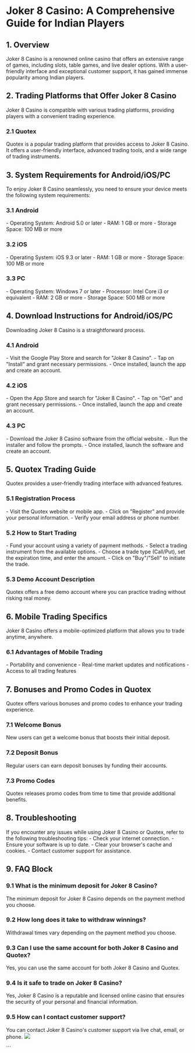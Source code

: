 # Joker 8 Casino: A Comprehensive Guide for Indian Players

## 1. Overview

Joker 8 Casino is a renowned online casino that offers an extensive
range of games, including slots, table games, and live dealer options.
With a user-friendly interface and exceptional customer support, it has
gained immense popularity among Indian players.

## 2. Trading Platforms that Offer Joker 8 Casino

Joker 8 Casino is compatible with various trading platforms, providing
players with a convenient trading experience.

### 2.1 Quotex

Quotex is a popular trading platform that provides access to Joker 8
Casino. It offers a user-friendly interface, advanced trading tools, and
a wide range of trading instruments.

## 3. System Requirements for Android/iOS/PC

To enjoy Joker 8 Casino seamlessly, you need to ensure your device meets
the following system requirements:

### 3.1 Android

\- Operating System: Android 5.0 or later - RAM: 1 GB or more - Storage
Space: 100 MB or more

### 3.2 iOS

\- Operating System: iOS 9.3 or later - RAM: 1 GB or more - Storage
Space: 100 MB or more

### 3.3 PC

\- Operating System: Windows 7 or later - Processor: Intel Core i3 or
equivalent - RAM: 2 GB or more - Storage Space: 500 MB or more

## 4. Download Instructions for Android/iOS/PC

Downloading Joker 8 Casino is a straightforward process.

### 4.1 Android

\- Visit the Google Play Store and search for "Joker 8 Casino". -
Tap on "Install" and grant necessary permissions. - Once
installed, launch the app and create an account.

### 4.2 iOS

\- Open the App Store and search for "Joker 8 Casino". - Tap on
"Get" and grant necessary permissions. - Once installed, launch
the app and create an account.

### 4.3 PC

\- Download the Joker 8 Casino software from the official website. - Run
the installer and follow the prompts. - Once installed, launch the
software and create an account.

## 5. Quotex Trading Guide

Quotex provides a user-friendly trading interface with advanced
features.

### 5.1 Registration Process

\- Visit the Quotex website or mobile app. - Click on "Register"
and provide your personal information. - Verify your email address or
phone number.

### 5.2 How to Start Trading

\- Fund your account using a variety of payment methods. - Select a
trading instrument from the available options. - Choose a trade type
(Call/Put), set the expiration time, and enter the amount. - Click on
"Buy"/"Sell" to initiate the trade.

### 5.3 Demo Account Description

Quotex offers a free demo account where you can practice trading without
risking real money.

## 6. Mobile Trading Specifics

Joker 8 Casino offers a mobile-optimized platform that allows you to
trade anytime, anywhere.

### 6.1 Advantages of Mobile Trading

\- Portability and convenience - Real-time market updates and
notifications - Access to all trading features

## 7. Bonuses and Promo Codes in Quotex

Quotex offers various bonuses and promo codes to enhance your trading
experience.

### 7.1 Welcome Bonus

New users can get a welcome bonus that boosts their initial deposit.

### 7.2 Deposit Bonus

Regular users can earn deposit bonuses by funding their accounts.

### 7.3 Promo Codes

Quotex releases promo codes from time to time that provide additional
benefits.

## 8. Troubleshooting

If you encounter any issues while using Joker 8 Casino or Quotex, refer
to the following troubleshooting tips: - Check your internet
connection. - Ensure your software is up to date. - Clear your
browser\'s cache and cookies. - Contact customer support for assistance.

## 9. FAQ Block

### 9.1 What is the minimum deposit for Joker 8 Casino?

The minimum deposit for Joker 8 Casino depends on the payment method you
choose.

### 9.2 How long does it take to withdraw winnings?

Withdrawal times vary depending on the payment method you choose.

### 9.3 Can I use the same account for both Joker 8 Casino and Quotex?

Yes, you can use the same account for both Joker 8 Casino and Quotex.

### 9.4 Is it safe to trade on Joker 8 Casino?

Yes, Joker 8 Casino is a reputable and licensed online casino that
ensures the security of your personal and financial information.

### 9.5 How can I contact customer support?

You can contact Joker 8 Casino\'s customer support via live chat, email,
or phone.
[![](\%22https://i.imgur.com/JJwkDm3.png\%22)](\%22https://traff.sbs/frcas\%22)

\`\`\`

